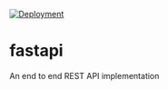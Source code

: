 [![Deployment](https://github.com/likith012/fastapi/actions/workflows/azure_vm.yml/badge.svg)](https://github.com/likith012/fastapi/actions/workflows/azure_vm.yml)

# fastapi
An end to end REST API implementation
